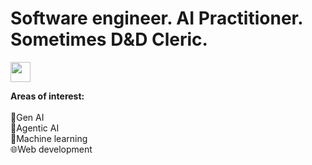 # Software engineer. AI Practitioner. Sometimes D&D Cleric. 
<a href="https://www.linkedin.com/in/callista-aura-vanya/"><img src="https://upload.wikimedia.org/wikipedia/commons/thumb/8/81/LinkedIn_icon.svg/768px-LinkedIn_icon.svg.png" width="32" height="32"> </a>
<!--  <a href="https://www.hackerrank.com/callraV"><img src="https://gitlab.com/uploads/-/system/project/avatar/39393275/hackerrank.jpg" width="32" height="32"></a>
  -->

**Areas of interest:**<br><br>
  🤖Gen AI<br>
  🔗Agentic AI<br>
  🔢Machine learning<br>
  🌐Web development<br>
<br>

<!--  📱App development<br> -->
<!--
**callraV/callraV** is a ✨ _special_ ✨ repository because its `README.md` (this file) appears on your GitHub profile.

Here are some ideas to get you started:

- 🔭 I’m currently working on ...
- 🌱 I’m currently learning ...
- 👯 I’m looking to collaborate on ...
- 🤔 I’m looking for help with ...
- 💬 Ask me about ...
- 📫 How to reach me: ...
- 😄 Pronouns: ...
- ⚡ Fun fact: ...
-->
